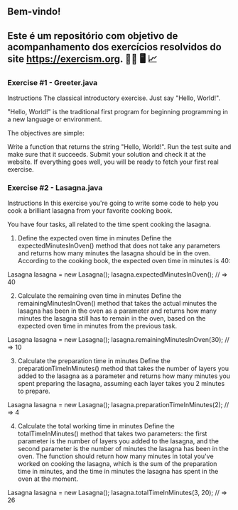 ## Bem-vindo!
## Este é um repositório com objetivo de acompanhamento dos exercícios resolvidos do site https://exercism.org. 👩‍🎓 🖥️ 📈

### Exercise #1 - Greeter.java
Instructions
The classical introductory exercise. Just say "Hello, World!".

"Hello, World!" is the traditional first program for beginning programming in a new language or environment.

The objectives are simple:

Write a function that returns the string "Hello, World!".
Run the test suite and make sure that it succeeds.
Submit your solution and check it at the website.
If everything goes well, you will be ready to fetch your first real exercise.


### Exercise #2 - Lasagna.java
Instructions
In this exercise you're going to write some code to help you cook a brilliant lasagna from your favorite cooking book.

You have four tasks, all related to the time spent cooking the lasagna.

1. Define the expected oven time in minutes
Define the expectedMinutesInOven() method that does not take any parameters and returns how many minutes the lasagna should be in the oven. According to the cooking book, the expected oven time in minutes is 40:

Lasagna lasagna = new Lasagna();
lasagna.expectedMinutesInOven();
// => 40

2. Calculate the remaining oven time in minutes
Define the remainingMinutesInOven() method that takes the actual minutes the lasagna has been in the oven as a parameter and returns how many minutes the lasagna still has to remain in the oven, based on the expected oven time in minutes from the previous task.

Lasagna lasagna = new Lasagna();
lasagna.remainingMinutesInOven(30);
// => 10

3. Calculate the preparation time in minutes
Define the preparationTimeInMinutes() method that takes the number of layers you added to the lasagna as a parameter and returns how many minutes you spent preparing the lasagna, assuming each layer takes you 2 minutes to prepare.

Lasagna lasagna = new Lasagna();
lasagna.preparationTimeInMinutes(2);
// => 4

4. Calculate the total working time in minutes
Define the totalTimeInMinutes() method that takes two parameters: the first parameter is the number of layers you added to the lasagna, and the second parameter is the number of minutes the lasagna has been in the oven. The function should return how many minutes in total you've worked on cooking the lasagna, which is the sum of the preparation time in minutes, and the time in minutes the lasagna has spent in the oven at the moment.

Lasagna lasagna = new Lasagna();
lasagna.totalTimeInMinutes(3, 20);
// => 26
